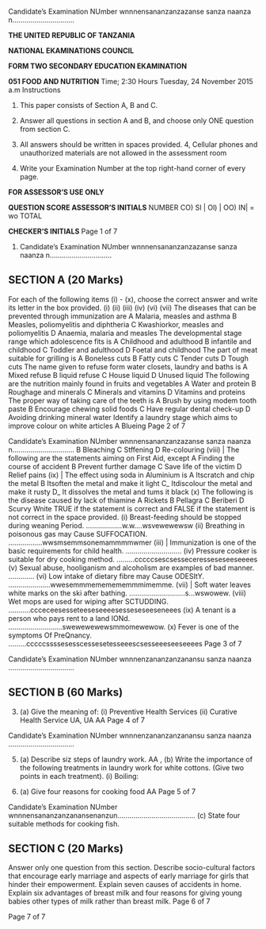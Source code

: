 Candidate’s Examination NUmber wnnnensananzanzazanse sanza naanza n...............................

**THE UNITED REPUBLIC OF TANZANIA**

**NATIONAL EKAMINATIONS COUNCIL**

**FORM TWO SECONDARY EDUCATION EKAMINATION**

**051 FOOD AND NUTRITION**
Time; 2:30 Hours Tuesday, 24 November 2015 a.m
Instructions

1. This paper consists of Section A, B and C.

2. Answer all questions in section A and B, and choose only ONE question from section C.

3. All answers should be written in spaces provided.
4, Cellular phones and unauthorized materials are not allowed in the assessment room

5. Write your Examination Number at the top right-hand corner of every page.

**FOR ASSESSOR’S USE ONLY**

**QUESTION SCORE ASSESSOR’S INITIALS**
NUMBER
CO) SI | Ol) | OO) IN| =
wo
TOTAL

**CHECKER’S INITIALS**
Page 1 of 7

1. Candidate’s Examination NUmber wnnnensananzanzazanse sanza naanza n...............................

## SECTION A (20 Marks)
For each of the following items (i) - (x), choose the correct answer and write its letter in the box provided.
(i)
(ii)
(iii)
(iv)
(vi)
(vii)
The diseases that can be prevented through immunization are
   A Malaria, measles and asthma
   B Measles, poliomyelitis and diphtheria
   C Kwashiorkor, measles and poliomyelitis
   D Anaemia, malaria and measles
The developmental stage range which adolescence fits is
   A Childhood and adulthood
   B infantile and childhood
   C Toddler and adulthood
   D Foetal and childhood
The part of meat suitable for grilling is
   A Boneless cuts
   B Fatty cuts
   C Tender cuts
   D Tough cuts
The name given to refuse form water closets, laundry and baths is
   A Mixed refuse
   B liquid refuse
   C House liquid
   D Unused liquid
The following are the nutrition mainly found in fruits and vegetables
   A Water and protein
   B Roughage and minerals
   C Minerals and vitamins
   D Vitamins and proteins
The proper way of taking care of the teeth is
   A Brush by using modem tooth paste
   B Encourage chewing solid foods
   C Have regular dental check-up
   D Avoiding drinking mineral water
Identify a laundry stage which aims to improve colour on white articles
   A Blueing
Page 2 of 7

Candidate’s Examination NUmber wnnnensananzanzazanse sanza naanza n...............................
   B Bleaching
   C Stffening
   D Re-colouring
(viii) | The following are the statements aiming on First Aid, except
   A Finding the course of accident
   B Prevent further damage
   C Save life of the victim
   D Relief pains
(ix) | The effect using soda in Aluminium is
   A Itscratch and chip the metal
   B Itsoften the metal and make it light
C_ Itdiscolour the metal and make it rusty
D_ It dissolves the metal and tums it black
(x) The following is the disease caused by lack of thiamine
   A Rickets
   B Pellagra
   C Beriberi
   D Scurvy
Wnite TRUE if the statement is correct and FALSE if the statement is not correct in the space provided.
(i) Breast-feeding should be stopped during weaning Period. ..................w.w....wsvewewewsw
(ii) Breathing in poisonous gas may Cause SUFFOCATION. .................wwsmsemmsonemammmmwmer
(iii) | Immunization is one of the basic requirements for child health. ............................
(iv) Pressure cooker is suitable for dry cooking method. .........cccccsescsesseceresseseseeseeees
(v) Sexual abuse, hooliganism and alcoholism are examples of bad manner. .............
(vi) Low intake of dietary fibre may Cause ODESItY. .....................wwesemmmememememmmimemme.
(vii) | Soft water leaves white marks on the ski after bathing. ............................s...wswowew.
(viii) Wet mops are used for wiping after SCTUDDING. ...........ccceceesesseteeseseeeesesseseseeseneees
(ix) A tenant is a person who pays rent to a land IONd. ...........................swewewewewsmmomewewow.
(x) Fever is one of the symptoms Of PreQnancy. .........cccccssssesesscessesetesseeescsesseeeseeseeees
Page 3 of 7

Candidate’s Examination NUmber wnnnenzananzanzanansu sanza naanza .................................

## SECTION B (60 Marks)

3. (a) Give the meaning of:
(i) Preventive Health Services
(ii) Curative Health Service
UA,
UA
AA
Page 4 of 7

Candidate’s Examination NUmber wnnnenzananzanzanansu sanza naanza .................................

5. (a) Describe siz steps of laundry work.
AA ,
(b) Write the importance of the following treatments in laundry work for white cottons.
(Give two points in each treatment).
(i) Boiling:

6. (a) Give four reasons for cooking food
AA
Page 5 of 7

Candidate’s Examination NUmber wnnnensananzanzanansenanzun.......................................
(c) State four suitable methods for cooking fish.

## SECTION C (20 Marks)
Answer only one question from this section.
Describe socio-cultural factors that encourage early marriage and aspects of early marriage for girls that hinder their empowerment.
Explain seven causes of accidents in home.
Explain six advantages of breast milk and four reasons for giving young babies other types of milk rather than breast milk.
Page 6 of 7

Page 7 of 7